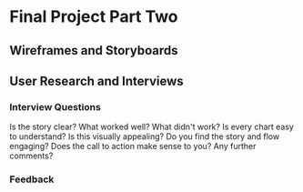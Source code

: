 # Final Project Part Two
## Wireframes and Storyboards

## User Research and Interviews
### Interview Questions
Is the story clear?
What worked well? What didn't work?
Is every chart easy to understand?
Is this visually appealing?
Do you find the story and flow engaging?
Does the call to action make sense to you?
Any further comments?

### Feedback


